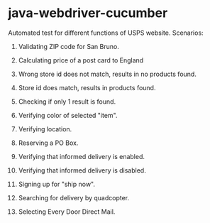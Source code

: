 # java-webdriver-cucumber

Automated test for different functions of USPS website.
Scenarios:

1) Validating ZIP code for San Bruno.

2) Calculating price of a post card to England

3) Wrong store id does not match, results in no products found.

4) Store id does match, results in products found.

5) Checking if only 1 result is found. 

6) Verifying color of selected "item". 

7) Verifying location. 

8) Reserving a PO Box. 

9) Verifying that informed delivery is enabled.

10) Verifying that informed delivery is disabled. 

11) Signing up for "ship now".

12) Searching for delivery by quadcopter.

13) Selecting Every Door Direct Mail.